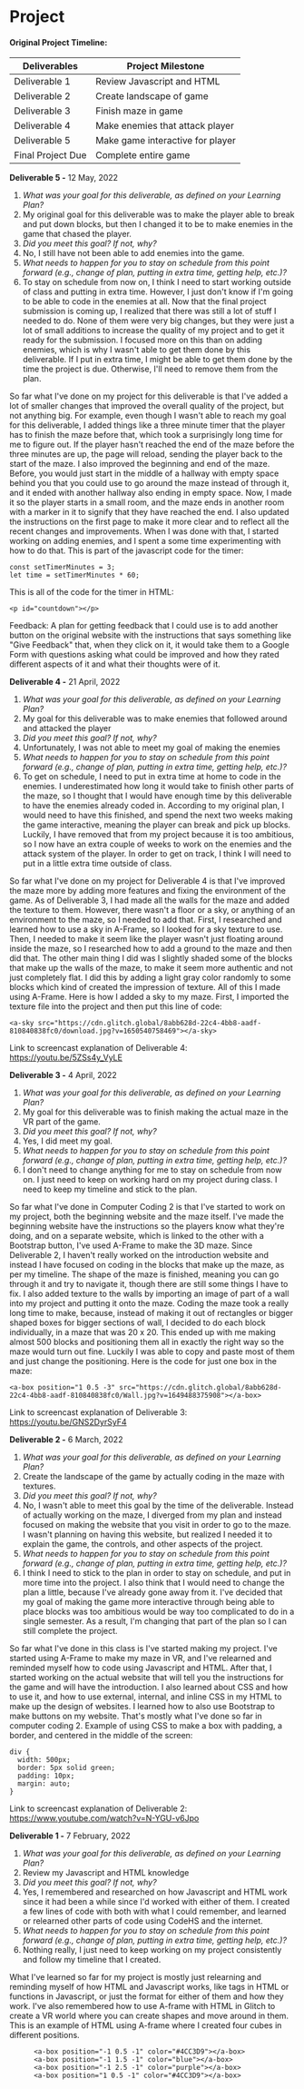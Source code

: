 # Project

#### Original Project Timeline:
| Deliverables      | Project Milestone                |
| ----------------- | -------------------------------- |
| Deliverable 1     | Review Javascript and HTML       |
| Deliverable 2     | Create landscape of game         |
| Deliverable 3     | Finish maze in game              |
| Deliverable 4     | Make enemies that attack player  |
| Deliverable 5     | Make game interactive for player |
| Final Project Due | Complete entire game             |



**Deliverable 5 -**
12 May, 2022

1. *What was your goal for this deliverable, as defined on your Learning Plan?*
2. My original goal for this deliverable was to make the player able to break and put down blocks, but then I changed it to be to make enemies in the game that chased the player.
3. *Did you meet this goal? If not, why?*
4. No, I still have not been able to add enemies into the game.
5. *What needs to happen for you to stay on schedule from this point forward (e.g., change of plan, putting in extra time, getting help, etc.)?*
6. To stay on schedule from now on, I think I need to start working outside of class and putting in extra time. However, I just don't know if I'm going to be able to code in the enemies at all. Now that the final project submission is coming up, I realized that there was still a lot of stuff I needed to do. None of them were very big changes, but they were just a lot of small additions to increase the quality of my project and to get it ready for the submission. I focused more on this than on adding enemies, which is why I wasn't able to get them done by this deliverable. If I put in extra time, I might be able to get them done by the time the project is due. Otherwise, I'll need to remove them from the plan.

So far what I've done on my project for this deliverable is that I've added a lot of smaller changes that improved the overall quality of the project, but not anything big. For example, even though I wasn't able to reach my goal for this deliverable, I added things like a three minute timer that the player has to finish the maze before that, which took a surprisingly long time for me to figure out. If the player hasn't reached the end of the maze before the three minutes are up, the page will reload, sending the player back to the start of the maze. I also improved the beginning and end of the maze. Before, you would just start in the middle of a hallway with empty space behind you that you could use to go around the maze instead of through it, and it ended with another hallway also ending in empty space. Now, I made it so the player starts in a small room, and the maze ends in another room with a marker in it to signify that they have reached the end. I also updated the instructions on the first page to make it more clear and to reflect all the recent changes and improvements. When I was done with that, I started working on adding enemies, and I spent a some time experimenting with how to do that. This is part of the javascript code for the timer:
```
const setTimerMinutes = 3;
let time = setTimerMinutes * 60;
```
This is all of the code for the timer in HTML:
```
<p id="countdown"></p>
```
Feedback: A plan for getting feedback that I could use is to add another button on the original website with the instructions that says something like "Give Feedback" that, when they click on it, it would take them to a Google Form with questions asking what could be improved and how they rated different aspects of it and what their thoughts were of it.




**Deliverable 4 -**
21 April, 2022

1. *What was your goal for this deliverable, as defined on your Learning Plan?*
2. My goal for this deliverable was to make enemies that followed around and attacked the player
3. *Did you meet this goal? If not, why?*
4. Unfortunately, I was not able to meet my goal of making the enemies
5. *What needs to happen for you to stay on schedule from this point forward (e.g., change of plan, putting in extra time, getting help, etc.)?*
6. To get on schedule, I need to put in extra time at home to code in the enemies. I underestimated how long it would take to finish other parts of the maze, so I thought that I would have enough time by this deliverable to have the enemies already coded in. According to my original plan, I would need to have this finished, and spend the next two weeks making the game interactive, meaning the player can break and pick up blocks. Luckily, I have removed that from my project because it is too ambitious, so I now have an extra couple of weeks to work on the enemies and the attack system of the player. In order to get on track, I think I will need to put in a little extra time outside of class.

So far what I've done on my project for Deliverable 4 is that I've improved the maze more by adding more features and fixing the environment of the game. As of Deliverable 3, I had made all the walls for the maze and added the texture to them. However, there wasn't a floor or a sky, or anything of an environment to the maze, so I needed to add that. First, I researched and learned how to use a sky in A-Frame, so I looked for a sky texture to use. Then, I needed to make it seem like the player wasn't just floating around inside the maze, so I researched how to add a ground to the maze and then did that. The other main thing I did was I slightly shaded some of the blocks that make up the walls of the maze, to make it seem more authentic and not just completely flat. I did this by adding a light gray color randomly to some blocks which kind of created the impression of texture. All of this I made using A-Frame. Here is how I added a sky to my maze. First, I imported the texture file into the project and then put this line of code:
```
<a-sky src="https://cdn.glitch.global/8abb628d-22c4-4bb8-aadf-810840838fc0/download.jpg?v=1650540758469"></a-sky>
```

Link to screencast explanation of Deliverable 4: https://youtu.be/5ZSs4y_VyLE



**Deliverable 3 -**
4 April, 2022

1. *What was your goal for this deliverable, as defined on your Learning Plan?*
2. My goal for this deliverable was to finish making the actual maze in the VR part of the game.
3. *Did you meet this goal? If not, why?*
4. Yes, I did meet my goal.
5. *What needs to happen for you to stay on schedule from this point forward (e.g., change of plan, putting in extra time, getting help, etc.)?*
6. I don't need to change anything for me to stay on schedule from now on. I just need to keep on working hard on my project during class. I need to keep my timeline and stick to the plan.

So far what I've done in Computer Coding 2 is that I've started to work on my project, both the beginning website and the maze itself. I've made the beginning website have the instructions so the players know what they're doing, and on a separate website, which is linked to the other with a Bootstrap button, I've used A-Frame to make the 3D maze. Since Deliverable 2, I haven't really worked on the introduction website and instead I have focused on coding in the blocks that make up the maze, as per my timeline. The shape of the maze is finished, meaning you can go through it and try to navigate it, though there are still some things I have to fix. I also added texture to the walls by importing an image of part of a wall into my project and putting it onto the maze. Coding the maze took a really long time to make, because, instead of making it out of rectangles or bigger shaped boxes for bigger sections of wall, I decided to do each block individually, in a maze that was 20 x 20. This ended up with me making almost 500 blocks and positioning them all in exactly the right way so the maze would turn out fine. Luckily I was able to copy and paste most of them and just change the positioning. Here is the code for just one box in the maze:
```
<a-box position="1 0.5 -3" src="https://cdn.glitch.global/8abb628d-22c4-4bb8-aadf-810840838fc0/Wall.jpg?v=1649488375908"></a-box>
```

Link to screencast explanation of Deliverable 3: https://youtu.be/GNS2DyrSyF4
  
  
  
**Deliverable 2 -**
6 March, 2022

1. *What was your goal for this deliverable, as defined on your Learning Plan?*
2. Create the landscape of the game by actually coding in the maze with textures.
3. *Did you meet this goal? If not, why?*
4. No, I wasn't able to meet this goal by the time of the deliverable. Instead of actually working on the maze, I diverged from my plan and instead focused on making the website that you visit in order to go to the maze. I wasn't planning on having this website, but realized I needed it to explain the game, the controls, and other aspects of the project.
5. *What needs to happen for you to stay on schedule from this point forward (e.g., change of plan, putting in extra time, getting help, etc.)?*
6. I think I need to stick to the plan in order to stay on schedule, and put in more time into the project. I also think that I would need to change the plan a little, because I've already gone away from it. I've decided that my goal of making the game more interactive through being able to place blocks was too ambitious would be way too complicated to do in a single semester. As a result, I'm changing that part of the plan so I can still complete the project.

So far what I've done in this class is I've started making my project. I've started using A-Frame to make my maze in VR, and I've relearned and reminded myself how to code using Javascript and HTML. After that, I started working on the actual website that will tell you the instructions for the game and will have the introduction. I also learned about CSS and how to use it, and how to use external, internal, and inline CSS in my HTML to make up the design of websites. I learned how to also use Bootstrap to make buttons on my website. That's mostly what I've done so far in computer coding 2. Example of using CSS to make a box with padding, a border, and centered in the middle of the screen:
```
div {
  width: 500px;
  border: 5px solid green;
  padding: 10px;
  margin: auto;
}
```

Link to screencast explanation of Deliverable 2: https://www.youtube.com/watch?v=N-YGU-v6Jpo
  
  
  
**Deliverable 1 -**
7 February, 2022

1. *What was your goal for this deliverable, as defined on your Learning Plan?*
2. Review my Javascript and HTML knowledge
3. *Did you meet this goal? If not, why?*
4. Yes, I remembered and researched on how Javascript and HTML work since it had been a while since I'd worked with either of them. I created a few lines of code with both with what I could remember, and learned or relearned other parts of code using CodeHS and the internet.
5. *What needs to happen for you to stay on schedule from this point forward (e.g., change of plan, putting in extra time, getting help, etc.)?*
6. Nothing really, I just need to keep working on my project consistently and follow my timeline that I created.

What I've learned so far for my project is mostly just relearning and reminding myself of how HTML and Javascript works, like tags in HTML or functions in Javascript, or just the format for either of them and how they work. I've also remembered how to use A-frame with HTML in Glitch to create a VR world where you can create shapes and move around in them. This is an example of HTML using A-frame where I created four cubes in different positions.
```
      <a-box position="-1 0.5 -1" color="#4CC3D9"></a-box>
      <a-box position="-1 1.5 -1" color="blue"></a-box>
      <a-box position="-1 2.5 -1" color="purple"></a-box>
      <a-box position="1 0.5 -1" color="#4CC3D9"></a-box>
```


